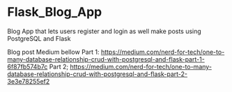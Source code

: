 # Flask_Blog_App
Blog App that lets users register and login as well make posts using PostgreSQL and Flask

Blog post Medium bellow
Part 1:
https://medium.com/nerd-for-tech/one-to-many-database-relationship-crud-with-postgresql-and-flask-part-1-6f87fb574b7c
Part 2;
https://medium.com/nerd-for-tech/one-to-many-database-relationship-crud-with-postgresql-and-flask-part-2-3e3e78255ef2
